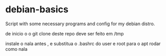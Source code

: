 # debian-basics
Script with some necessary programs and config for my debian distro.


de inicio o o git clone deste repo deve ser feito em /tmp

instale o nala antes , e substitua o .bashrc do user e root para o apt rodar como nala
